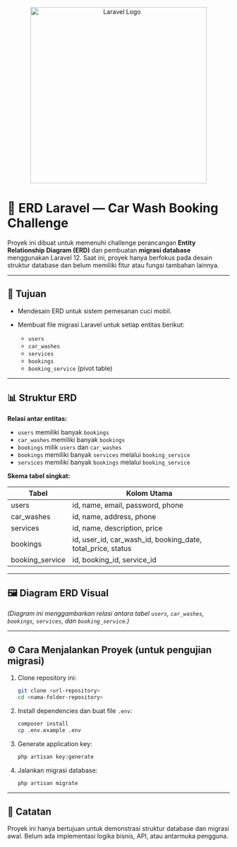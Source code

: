 <p align="center">
    <a href="https://laravel.com" target="_blank">
        <img src="https://raw.githubusercontent.com/laravel/art/master/logo-lockup/5%20SVG/2%20CMYK/1%20Full%20Color/laravel-logolockup-cmyk-red.svg" width="400" alt="Laravel Logo">
    </a>
</p>

# 🧩 ERD Laravel — Car Wash Booking Challenge

Proyek ini dibuat untuk memenuhi challenge perancangan **Entity Relationship Diagram (ERD)** dan pembuatan **migrasi database** menggunakan Laravel 12.
Saat ini, proyek hanya berfokus pada desain struktur database dan belum memiliki fitur atau fungsi tambahan lainnya.

---

## 📌 Tujuan

* Mendesain ERD untuk sistem pemesanan cuci mobil.
* Membuat file migrasi Laravel untuk setiap entitas berikut:

  * `users`
  * `car_washes`
  * `services`
  * `bookings`
  * `booking_service` (pivot table)

---

## 📊 Struktur ERD

**Relasi antar entitas:**

* `users` memiliki banyak `bookings`
* `car_washes` memiliki banyak `bookings`
* `bookings` milik `users` dan `car_washes`
* `bookings` memiliki banyak `services` melalui `booking_service`
* `services` memiliki banyak `bookings` melalui `booking_service`

**Skema tabel singkat:**

| Tabel            | Kolom Utama                                                      |
| ---------------- | ---------------------------------------------------------------- |
| users            | id, name, email, password, phone                                 |
| car\_washes      | id, name, address, phone                                         |
| services         | id, name, description, price                                     |
| bookings         | id, user\_id, car\_wash\_id, booking\_date, total\_price, status |
| booking\_service | id, booking\_id, service\_id                                     |

---

## 🖼️ Diagram ERD Visual

*(Diagram ini menggambarkan relasi antara tabel `users`, `car_washes`, `bookings`, `services`, dan `booking_service`.)*

---

## ⚙️ Cara Menjalankan Proyek (untuk pengujian migrasi)

1. Clone repository ini:

   ```bash
   git clone <url-repository>
   cd <nama-folder-repository>
   ```
2. Install dependencies dan buat file `.env`:

   ```bash
   composer install
   cp .env.example .env
   ```
3. Generate application key:

   ```bash
   php artisan key:generate
   ```
4. Jalankan migrasi database:

   ```bash
   php artisan migrate
   ```

---

## 📢 Catatan

Proyek ini hanya bertujuan untuk demonstrasi struktur database dan migrasi awal.
Belum ada implementasi logika bisnis, API, atau antarmuka pengguna.

